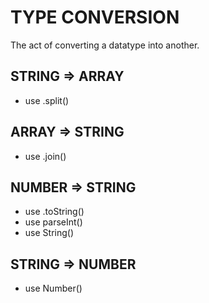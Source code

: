 # TYPE CONVERSION

The act of converting a datatype into another.

## STRING => ARRAY
 * use .split()

## ARRAY => STRING
 * use .join()

## NUMBER => STRING
 * use .toString()
 * use parseInt()
 * use String()

## STRING => NUMBER
 * use Number()
 